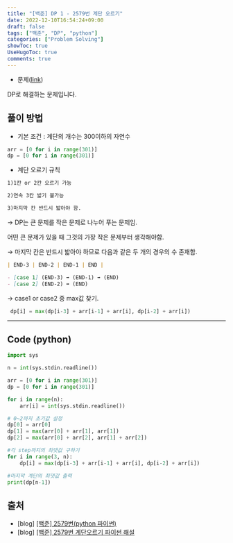 ```yaml
---
title: "[백준] DP 1 - 2579번 계단 오르기"
date: 2022-12-10T16:54:24+09:00
draft: false
tags: ["백준", "DP", "python"]
categories: ["Problem Solving"]
showToc: true
UseHugoToc: true
comments: true
---
```


- 문제([link](https://www.acmicpc.net/problem/2579))

DP로 해결하는 문제입니다.

## 풀이 방법

- 기본 조건 : 계단의 개수는 300이하의 자연수

```python
arr = [0 for i in range(301)]
dp = [0 for i in range(301)]
```

- 계단 오르기 규칙

```markdown
1)1칸 or 2칸 오르기 가능

2)연속 3칸 밟기 불가능

3)마지막 칸 반드시 밟아야 함.
```

→ DP는 큰 문제를 작은 문제로 나누어 푸는 문제임.

어떤 큰 문제가 있을 때 그것의 가장 작은 문제부터 생각해야함.

→ 마지막 칸은 반드시 밟아야 하므로 다음과 같은 두 개의 경우의 수 존재함.

```markdown
| END-3 | END-2 | END-1 | END |

- [case 1] (END-3) ➡️ (END-1) ➡️ (END)
- [case 2] (END-2) ➡️ (END)
```

→ case1 or case2 중 max값 찾기.

```python
 dp[i] = max(dp[i-3] + arr[i-1] + arr[i], dp[i-2] + arr[i])

```

---

## Code (python)

```python
import sys

n = int(sys.stdin.readline())

arr = [0 for i in range(301)]
dp = [0 for i in range(301)]

for i in range(n):
    arr[i] = int(sys.stdin.readline())

# 0~2까지 초기값 설정
dp[0] = arr[0]
dp[1] = max(arr[0] + arr[1], arr[1])
dp[2] = max(arr[0] + arr[2], arr[1] + arr[2])

#각 step까지의 최댓값 구하기
for i in range(3, n):
    dp[i] = max(dp[i-3] + arr[i-1] + arr[i], dp[i-2] + arr[i])

#마지막 계단의 최댓값 출력
print(dp[n-1])
```

## 출처

- [blog] [[백준] 2579번(python 파이썬)](https://pacific-ocean.tistory.com/149)
- [blog] [[백준] 2579번 계단오르기 파이썬 해설](https://sungmin-joo.tistory.com/18)
